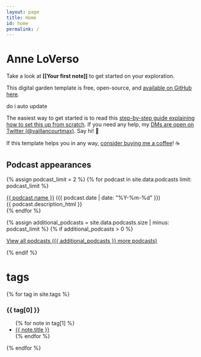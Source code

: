 ```yaml
---
layout: page
title: Home
id: home
permalink: /
---
```


<h1 class="font-btm text-xl">Anne LoVerso</h1>

<p class="callout-box">
  Take a look at <span style="font-weight: bold">[[Your first note]]</span> to get started on your exploration.
</p>

This digital garden template is free, open-source, and [available on GitHub here](https://github.com/maximevaillancourt/digital-garden-jekyll-template).

do i auto update

The easiest way to get started is to read this [step-by-step guide explaining how to set this up from scratch](https://maximevaillancourt.com/blog/setting-up-your-own-digital-garden-with-jekyll). If you need any help, my [DMs are open on Twitter (@vaillancourtmax)](https://twitter.com/vaillancourtmax). Say hi! 👋

If this template helps you in any way, [consider buying me a coffee](https://ko-fi.com/maximevaillancourt)! ☕️

<div class="grid-element">
  <h2>Podcast appearances</h2>

  {% assign podcast_limit = 2 %}
  {% for podcast in site.data.podcasts limit: podcast_limit %}
  <div class="list-entry">
    <div><a target="_blank" rel="noopener" href="{{ podcast.url }}">{{ podcast.name }}</a> <span class="faded">({{ podcast.date | date: "%Y-%m-%d" }})</span></div>
    <div>{{ podcast.description_html }}</div>
  </div>
  {% endfor %}

  {% assign additional_podcasts = site.data.podcasts.size | minus: podcast_limit %}
  {% if additional_podcasts > 0 %}
  <div>
    <p>
      <a class="internal-link" href="/podcasts">
        View all podcasts ({{ additional_podcasts }} more podcasts)
      </a>
    </p>
  </div>
  {% endif %}
</div>

<h1>tags</h1>
{% for tag in site.tags %}
<h3>{{ tag[0] }}</h3>
  <ul>
    {% for note in tag[1] %}
      <li><a href="{{ note.url }}">{{ note.title }}</a></li>
    {% endfor %}
  </ul>
{% endfor %}

<style>
  .wrapper {
    max-width: 46em;
  }
</style>
